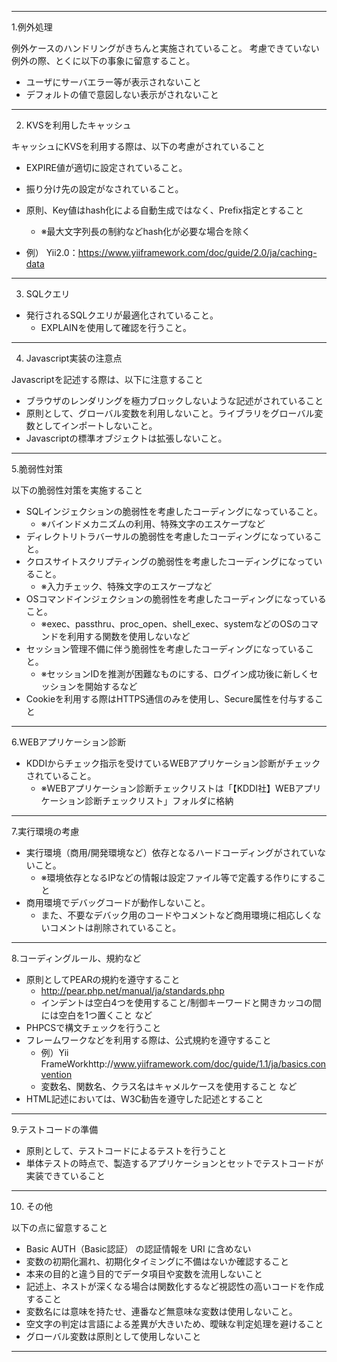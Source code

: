 ----
1.例外処理

例外ケースのハンドリングがきちんと実施されていること。
考慮できていない例外の際、とくに以下の事象に留意すること。
- ユーザにサーバエラー等が表示されないこと
- デフォルトの値で意図しない表示がされないこと

----

2. KVSを利用したキャッシュ

キャッシュにKVSを利用する際は、以下の考慮がされていること

- EXPIRE値が適切に設定されていること。
- 振り分け先の設定がなされていること。
- 原則、Key値はhash化による自動生成ではなく、Prefix指定とすること
  - ※最大文字列長の制約などhash化が必要な場合を除く

- 例） Yii2.0：https://www.yiiframework.com/doc/guide/2.0/ja/caching-data

----

3. SQLクエリ

- 発行されるSQLクエリが最適化されていること。
  - EXPLAINを使用して確認を行うこと。
  
----

4. Javascript実装の注意点

Javascriptを記述する際は、以下に注意すること

- ブラウザのレンダリングを極力ブロックしないような記述がされていること
- 原則として、グローバル変数を利用しないこと。ライブラリをグローバル変数としてインポートしないこと。
- Javascriptの標準オブジェクトは拡張しないこと。

----

5.脆弱性対策

以下の脆弱性対策を実施すること

- SQLインジェクションの脆弱性を考慮したコーディングになっていること。
  - ※バインドメカニズムの利用、特殊文字のエスケープなど
- ディレクトリトラバーサルの脆弱性を考慮したコーディングになっていること。
- クロスサイトスクリプティングの脆弱性を考慮したコーディングになっていること。
  - ※入力チェック、特殊文字のエスケープなど
- OSコマンドインジェクションの脆弱性を考慮したコーディングになっていること。
  - ※exec、passthru、proc_open、shell_exec、systemなどのOSのコマンドを利用する関数を使用しないなど
- セッション管理不備に伴う脆弱性を考慮したコーディングになっていること。
  - ※セッションIDを推測が困難なものにする、ログイン成功後に新しくセッションを開始するなど
- Cookieを利用する際はHTTPS通信のみを使用し、Secure属性を付与すること

----

6.WEBアプリケーション診断

- KDDIからチェック指示を受けているWEBアプリケーション診断がチェックされていること。
  - ※WEBアプリケーション診断チェックリストは「【KDDI社】WEBアプリケーション診断チェックリスト」フォルダに格納

----

7.実行環境の考慮

- 実行環境（商用/開発環境など）依存となるハードコーディングがされていないこと。
  - ※環境依存となるIPなどの情報は設定ファイル等で定義する作りにすること
- 商用環境でデバッグコードが動作しないこと。
  - また、不要なデバック用のコードやコメントなど商用環境に相応しくないコメントは削除されていること。

----

8.コーディングルール、規約など

- 原則としてPEARの規約を遵守すること
  - http://pear.php.net/manual/ja/standards.php
  - インデントは空白4つを使用すること/制御キーワードと開きカッコの間には空白を1つ置くこと など
- PHPCSで構文チェックを行うこと
- フレームワークなどを利用する際は、公式規約を遵守すること
  - 例）Yii FrameWorkhttp://www.yiiframework.com/doc/guide/1.1/ja/basics.convention
  - 変数名、関数名、クラス名はキャメルケースを使用すること など
- HTML記述においては、W3C勧告を遵守した記述とすること

----

9.テストコードの準備

- 原則として、テストコードによるテストを行うこと
- 単体テストの時点で、製造するアプリケーションとセットでテストコードが実装できていること

----

10. その他

以下の点に留意すること

- Basic AUTH（Basic認証） の認証情報を URI に含めない
- 変数の初期化漏れ、初期化タイミングに不備はないか確認すること
- 本来の目的と違う目的でデータ項目や変数を流用しないこと
- 記述上、ネストが深くなる場合は関数化するなど視認性の高いコードを作成すること
- 変数名には意味を持たせ、連番など無意味な変数は使用しないこと。
- 空文字の判定は言語による差異が大きいため、曖昧な判定処理を避けること
- グローバル変数は原則として使用しないこと

----







